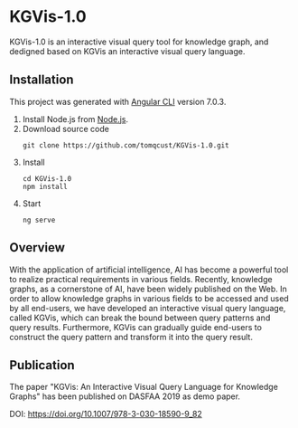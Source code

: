 # KGVis-1.0
KGVis-1.0 is an interactive visual query tool for knowledge graph, and dedigned based on KGVis an interactive visual query language.                                                                             

## Installation
This project was generated with [Angular CLI](https://github.com/angular/angular-cli) version 7.0.3.

1. Install Node.js from [Node.js](https://nodejs.org).
2. Download source code
    ```
    git clone https://github.com/tomqcust/KGVis-1.0.git
    ```
3. Install
    ```
    cd KGVis-1.0
    npm install
    ```
3. Start
    ```
    ng serve
    ```
## Overview
With the application of artificial intelligence, AI has become a powerful tool to realize practical requirements in various fields. Recently, knowledge graphs, as a cornerstone of AI, have been widely published on the Web. In order to allow knowledge graphs in various fields to be accessed and used by all end-users, we have developed an interactive visual query language, called KGVis, which can break the bound between query patterns and query results. Furthermore, KGVis can gradually guide end-users to construct the query pattern and transform it into the query result.

## Publication
The paper "KGVis: An Interactive Visual Query Language for Knowledge Graphs" has been published on DASFAA 2019 as demo paper.

DOI: https://doi.org/10.1007/978-3-030-18590-9_82
     
